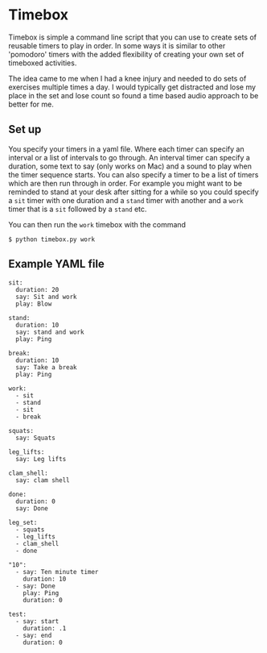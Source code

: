 # Timebox

Timebox is simple a command line script that you can use to create sets of reusable timers to play in order. In some ways it is similar to other 'pomodoro' timers with the added flexibility of creating your own set of timeboxed activities.

The idea came to me when I had a knee injury and needed to do sets of exercises multiple times a day. I would typically get distracted and lose my place in the set and lose count so found a time based audio approach to be better for me.

## Set up

You specify your timers in a yaml file. Where each timer can specify an interval or a list of intervals to go through. An interval timer can specify a duration, some text to say (only works on Mac) and a sound to play when the timer sequence starts. You can also specify a timer to be a list of timers which are then run through in order. For example you might want to be reminded to stand at your desk after sitting for a while so you could specify a `sit` timer with one duration and a `stand` timer with another and a `work` timer that is a `sit` followed by a `stand` etc.

You can then run the `work` timebox with the command

```
$ python timebox.py work
```

## Example YAML file

```
sit:
  duration: 20
  say: Sit and work
  play: Blow

stand:
  duration: 10
  say: stand and work
  play: Ping

break:
  duration: 10
  say: Take a break
  play: Ping

work:
  - sit
  - stand
  - sit
  - break

squats:
  say: Squats

leg_lifts:
  say: Leg lifts

clam_shell:
  say: clam shell

done:
  duration: 0
  say: Done

leg_set:
  - squats
  - leg_lifts
  - clam_shell
  - done

"10":
  - say: Ten minute timer
    duration: 10
  - say: Done
    play: Ping
    duration: 0

test:
  - say: start
    duration: .1
  - say: end
    duration: 0
```
